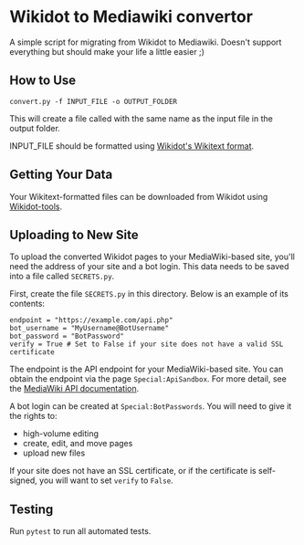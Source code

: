 Wikidot to Mediawiki convertor
==============================

A simple script for migrating from Wikidot to Mediawiki. Doesn't support everything but should make
your life a little easier ;)

How to Use
----------
`convert.py -f INPUT_FILE -o OUTPUT_FOLDER`

This will create a file called with the same name as the input file in the output folder.

INPUT_FILE should be formatted using [Wikidot's Wikitext format](https://www.wikidot.com/doc-wiki-syntax:start).


Getting Your Data
-----------------

Your Wikitext-formatted files can be downloaded from Wikidot using [Wikidot-tools](https://github.com/bodekerscientific/wikidot_tools).


Uploading to New Site
---------------------

To upload the converted Wikidot pages to your MediaWiki-based site, you'll need the address of your site and a bot login.  This data needs to be saved into a file called `SECRETS.py`.

First, create the file `SECRETS.py` in this directory.  Below is an example of its contents:

    endpoint = "https://example.com/api.php"
    bot_username = "MyUsername@BotUsername"
    bot_password = "BotPassword"
    verify = True # Set to False if your site does not have a valid SSL certificate

The endpoint is the API endpoint for your MediaWiki-based site.  You can obtain the endpoint via the page `Special:ApiSandbox`.  For more detail, see the [MediaWiki API documentation](https://www.mediawiki.org/wiki/API:Main_page).

A bot login can be created at `Special:BotPasswords`.  You will need to give it the rights to:
* high-volume editing
* create, edit, and move pages
* upload new files

If your site does not have an SSL certificate, or if the certificate is self-signed, you will want to set `verify` to `False`.


Testing
-------

Run `pytest` to run all automated tests.